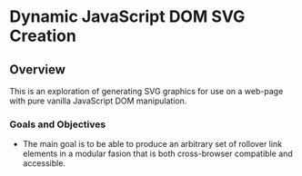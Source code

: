 # Dynamic JavaScript DOM SVG Creation
## Overview
This is an exploration of generating SVG graphics for use on a web-page with pure vanilla JavaScript DOM manipulation.

### Goals and Objectives
- The main goal is to be able to produce an arbitrary set of rollover link elements in a modular fasion that is both cross-browser compatible and accessible.